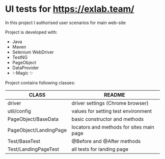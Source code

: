 # UI tests for https://exlab.team/

In this project I authorised user scenarios for main web-site

Project is developed with:

- Java
- Maven
- Selenium WebDriver
- TestNG
- PageObject
- DataProvider
- ✨Magic ✨


Project contains following classes:

| CLASS | README |
| ------ | ------ |
| driver | driver settings (Chrome browser) |
| util/config | values for setting test environment |
| PageObject/BaseData | basic constructor and methods |
| PageObject/LandingPage | locators and methods for sites main page |
| Test/BaseTest | @Before and @After methods |
| Test/LandingPageTest | all tests for landing page |

